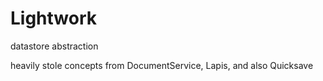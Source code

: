 # Lightwork

datastore abstraction

heavily stole concepts from DocumentService, Lapis, and also Quicksave